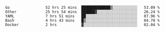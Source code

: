 <!--START_SECTION:waka-->

```text
Go                52 hrs 25 mins  █████████████▒░░░░░░░░░░░   53.09 %
Other             25 hrs 54 mins  ██████▓░░░░░░░░░░░░░░░░░░   26.24 %
YAML              7 hrs 51 mins   ██░░░░░░░░░░░░░░░░░░░░░░░   07.96 %
Bash              4 hrs 43 mins   █▒░░░░░░░░░░░░░░░░░░░░░░░   04.78 %
Docker            2 hrs           ▓░░░░░░░░░░░░░░░░░░░░░░░░   02.04 %
```

<!--END_SECTION:waka-->
